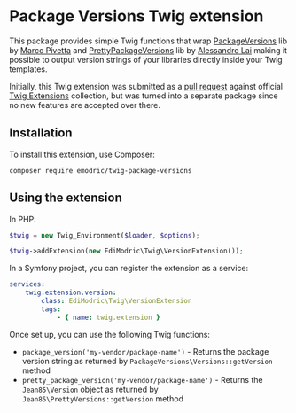 Package Versions Twig extension
===============================

This package provides simple Twig functions that wrap [PackageVersions](https://github.com/ocramius/PackageVersions)
lib by [Marco Pivetta](https://github.com/ocramius) and [PrettyPackageVersions](https://github.com/Jean85/pretty-package-versions)
lib by [Alessandro Lai](https://github.com/Jean85) making it possible to output version strings of your libraries
directly inside your Twig templates.

Initially, this Twig extension was submitted as a [pull request](https://github.com/twigphp/Twig-extensions/pull/226) against
official [Twig Extensions](https://github.com/twigphp/Twig-extensions) collection, but was turned into a separate package since
no new features are accepted over there.

## Installation

To install this extension, use Composer:

    composer require emodric/twig-package-versions

## Using the extension

In PHP:

```php
$twig = new Twig_Environment($loader, $options);

$twig->addExtension(new EdiModric\Twig\VersionExtension());
```

In a Symfony project, you can register the extension as a service:

```yaml
services:
    twig.extension.version:
        class: EdiModric\Twig\VersionExtension
        tags:
            - { name: twig.extension }
```

Once set up, you can use the following Twig functions:

* `package_version('my-vendor/package-name')` - Returns the package version string as returned by `PackageVersions\Versions::getVersion` method
* `pretty_package_version('my-vendor/package-name')` - Returns the `Jean85\Version` object as returned by `Jean85\PrettyVersions::getVersion` method
